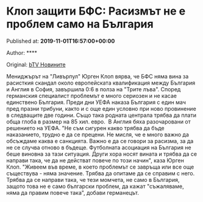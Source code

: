 
# Клоп защити БФС: Расизмът не е проблем само на България

Published at: **2019-11-01T16:57:00+00:00**

Author: ****

Original: [bTV Новините](https://btvnovinite.bg/sport/klop-4.html)

Мениджърът на "Ливърпул" Юрген Клоп вярва, че БФС няма вина за расисткия скандал около европейската квалификация между България и Англия в София, завършила 0:6 в полза на "Трите лъва". Според германския специалист проблемът е много сериозен и не касае единствено България.
Преди дни УЕФА наказа България с един мач пред празни трибуни, както и с още един условно при ново провинение в следващите две години. Също така родната централа трябва да плати обща глоба в размер на 85 хил. евро. 
В Англия бяха разочаровани от решението на УЕФА.
"Не съм сигурен какво трябва да бъде наказанието, трудно е да се прецени. Не мисля, че е много важно да обсъждаме каква е санкцията. Важно е да се говори за расизма, за да не се случва отново в бъдеще. Футболната асоциация на България не беше виновна за тази ситуация. Други хора носят вината и трябва да се направи така, че да не действат повече по този начин", каза Юрген Клоп.
"Живеем във време, в което проблемът се завръща или все още съществува - няма значение. Трябва да опитаме да се справим с него. Трябва да се направи така, че тези момчета, не само в България, защото това не е само български проблем, да кажат "съжаляваме, няма да правим повече така", добави германецът.
